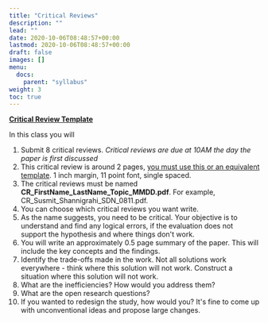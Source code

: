 ```yaml
---
title: "Critical Reviews"
description: ""
lead: ""
date: 2020-10-06T08:48:57+00:00
lastmod: 2020-10-06T08:48:57+00:00
draft: false
images: []
menu:
  docs:
    parent: "syllabus"
weight: 3
toc: true
---
```


**[Critical Review Template](https://www.overleaf.com/read/dvcrvndmnnpj)**

In this class you will 

1. Submit 8 critical reviews. *Critical reviews are due at 10AM the day the paper is first discussed*
1. This critical review is around 2 pages, [you must use this or an equivalent template](https://www.overleaf.com/read/dvcrvndmnnpj). 1 inch margin, 11 point font, single spaced.
1. The critical reviews must be named **CR_FirstName_LastName_Topic_MMDD.pdf**. For example, CR_Susmit_Shannigrahi_SDN_0811.pdf.
2. You can choose which critical reviews you want write.
2. As the name suggests, you need to be critical. Your objective is to understand and find any logical errors, if the evaluation does not support the hypothesis and where things don't work. 
3. You will write an approximately 0.5 page summary of the paper. This will include the key concepts and the findings.
4. Identify the trade-offs made in the work. Not all solutions work everywhere - think where this solution will not work. Construct a situation where this solution will not work.
5. What are the inefficiencies? How would you address them?
6. What are the open research questions? 
7. If you wanted to redesign the study, how would you? It's fine to come up with unconventional ideas and propose large changes.

